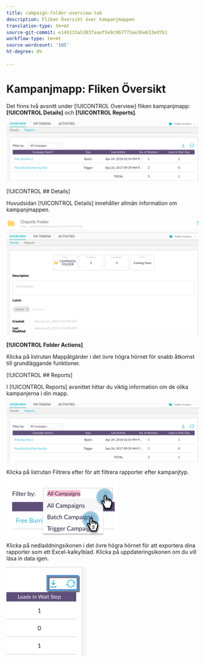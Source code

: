 ```yaml
---
title: campaign-folder-overview-tab
description: Fliken Översikt över kampanjmappen
translation-type: tm+mt
source-git-commit: e149133a5383faaef5e9c9b7775ae36e633ed7b1
workflow-type: tm+mt
source-wordcount: '105'
ht-degree: 0%

---
```



# Kampanjmapp: Fliken Översikt

Det finns två avsnitt under [!UICONTROL Overview] fliken kampanjmapp: **[!UICONTROL Details]** och **[!UICONTROL Reports]**.

![Bild ett](/help/sky/assets/campaign-folders/campaign-folder-overview-tab/campaign-folder-overview-tab-1.png)

[!UICONTROL ## Details]

Huvudsidan [!UICONTROL Details] innehåller allmän information om kampanjmappen.

![Bild ett](/help/sky/assets/campaign-folders/campaign-folder-overview-tab/campaign-folder-overview-tab-2.png)

**[!UICONTROL Folder Actions]**

Klicka på listrutan Mappåtgärder i det övre högra hörnet för snabb åtkomst till grundläggande funktioner.

[!UICONTROL ## Reports]

I [!UICONTROL Reports] avsnittet hittar du viktig information om de olika kampanjerna i din mapp.

![Bild ett](/help/sky/assets/campaign-folders/campaign-folder-overview-tab/campaign-folder-overview-tab-3.png)

Klicka på listrutan Filtrera efter för att filtrera rapporter efter kampanjtyp.

![Bild ett](/help/sky/assets/campaign-folders/campaign-folder-overview-tab/campaign-folder-overview-tab-4.png)

Klicka på nedladdningsikonen i det övre högra hörnet för att exportera dina rapporter som ett Excel-kalkylblad. Klicka på uppdateringsikonen om du vill läsa in data igen.

![Bild ett](/help/sky/assets/campaign-folders/campaign-folder-overview-tab/campaign-folder-overview-tab-5.png)

